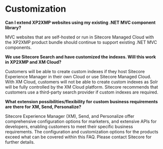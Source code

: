 # Customization

**Can I extend XP2XMP websites using my existing .NET MVC component library?**

MVC websites that are self-hosted or run in Sitecore Managed Cloud with the XP2XMP product bundle should continue to support existing .NET MVC components.

**We use Sitecore Search and have customized the indexes.  Will this work in XP2XMP and XM Cloud?**

Customers will be able to create custom indexes if they host Sitecore Experience Manager in their own Cloud or use Sitecore Managed Cloud. With XM Cloud, customers will not be able to create custom indexes as Solr will be fully controlled by the XM Cloud platform. Sitecore recommends that customers use a third-party search provider if custom indexes are required.

**What extension possibilities/flexibility for custom business requirements are there for XM, Send, Personalize?**

Sitecore Experience Manager (XM), Send, and Personalize offer comprehensive configuration options for marketers, and extensive APIs for developers, enabling customers to meet their specific business requirements. The configuration and customization options for the products exceed what can be covered within this FAQ. Please contact Sitecore for further details.